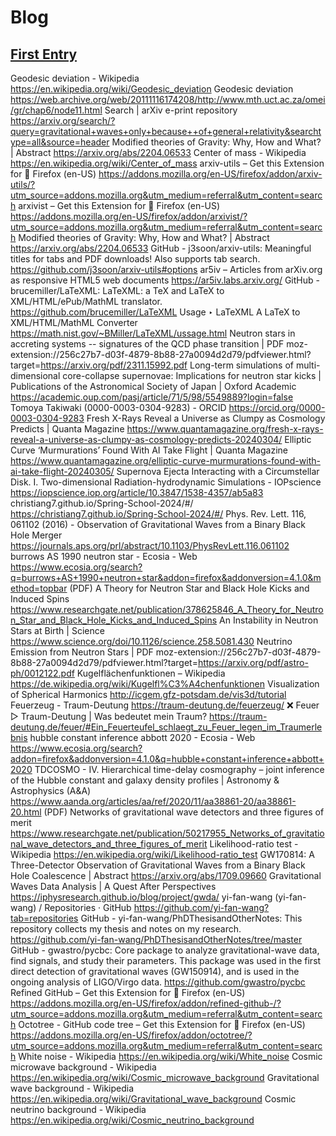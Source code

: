# Blog

## [First Entry](Blog/First_Entry.md)

Geodesic deviation - Wikipedia
 https://en.wikipedia.org/wiki/Geodesic_deviation
Geodesic deviation
 https://web.archive.org/web/20111116174208/http://www.mth.uct.ac.za/omei/gr/chap6/node11.html
Search | arXiv e-print repository
 https://arxiv.org/search/?query=gravitational+waves+only+because++of+general+relativity&searchtype=all&source=header
Modified theories of Gravity: Why, How and What? | Abstract
 https://arxiv.org/abs/2204.06533
Center of mass - Wikipedia
 https://en.wikipedia.org/wiki/Center_of_mass
arxiv-utils – Get this Extension for 🦊 Firefox (en-US)
 https://addons.mozilla.org/en-US/firefox/addon/arxiv-utils/?utm_source=addons.mozilla.org&utm_medium=referral&utm_content=search
arxivist – Get this Extension for 🦊 Firefox (en-US)
 https://addons.mozilla.org/en-US/firefox/addon/arxivist/?utm_source=addons.mozilla.org&utm_medium=referral&utm_content=search
Modified theories of Gravity: Why, How and What? | Abstract
 https://arxiv.org/abs/2204.06533
GitHub - j3soon/arxiv-utils: Meaningful titles for tabs and PDF downloads! Also supports tab search.
 https://github.com/j3soon/arxiv-utils#options
ar5iv – Articles from arXiv.org as responsive HTML5 web documents
 https://ar5iv.labs.arxiv.org/
GitHub - brucemiller/LaTeXML: LaTeXML: a TeX and LaTeX to XML/HTML/ePub/MathML translator.
 https://github.com/brucemiller/LaTeXML
Usage ‣ LaTeXML A LaTeX to XML/HTML/MathML Converter
 https://math.nist.gov/~BMiller/LaTeXML/ussage.html
Neutron stars in accreting systems -- signatures of the QCD phase transition | PDF
 moz-extension://256c27b7-d03f-4879-8b88-27a0094d2d79/pdfviewer.html?target=https://arxiv.org/pdf/2311.15992.pdf
Long-term simulations of multi-dimensional core-collapse supernovae: Implications for neutron star kicks | Publications of the Astronomical Society of Japan | Oxford Academic
 https://academic.oup.com/pasj/article/71/5/98/5549889?login=false
Tomoya Takiwaki (0000-0003-0304-9283) - ORCID
 https://orcid.org/0000-0003-0304-9283
Fresh X-Rays Reveal a Universe as Clumpy as Cosmology Predicts | Quanta Magazine
 https://www.quantamagazine.org/fresh-x-rays-reveal-a-universe-as-clumpy-as-cosmology-predicts-20240304/
Elliptic Curve ‘Murmurations’ Found With AI Take Flight | Quanta Magazine
 https://www.quantamagazine.org/elliptic-curve-murmurations-found-with-ai-take-flight-20240305/
Supernova Ejecta Interacting with a Circumstellar Disk. I. Two-dimensional Radiation-hydrodynamic Simulations - IOPscience
 https://iopscience.iop.org/article/10.3847/1538-4357/ab5a83
christiang7.github.io/Spring-School-2024/#/
 https://christiang7.github.io/Spring-School-2024/#/
Phys. Rev. Lett. 116, 061102 (2016) - Observation of Gravitational Waves from a Binary Black Hole Merger
 https://journals.aps.org/prl/abstract/10.1103/PhysRevLett.116.061102
burrows AS 1990 neutron star - Ecosia - Web
 https://www.ecosia.org/search?q=burrows+AS+1990+neutron+star&addon=firefox&addonversion=4.1.0&method=topbar
(PDF) A Theory for Neutron Star and Black Hole Kicks and Induced Spins
 https://www.researchgate.net/publication/378625846_A_Theory_for_Neutron_Star_and_Black_Hole_Kicks_and_Induced_Spins
An Instability in Neutron Stars at Birth | Science
 https://www.science.org/doi/10.1126/science.258.5081.430
Neutrino Emission from Neutron Stars | PDF
 moz-extension://256c27b7-d03f-4879-8b88-27a0094d2d79/pdfviewer.html?target=https://arxiv.org/pdf/astro-ph/0012122.pdf
Kugelflächenfunktionen – Wikipedia
 https://de.wikipedia.org/wiki/Kugelfl%C3%A4chenfunktionen
Visualization of Spherical Harmonics
 http://icgem.gfz-potsdam.de/vis3d/tutorial
Feuerzeug - Traum-Deutung
 https://traum-deutung.de/feuerzeug/
❌ Feuer ▷ Traum-Deutung | Was bedeutet mein Traum?
 https://traum-deutung.de/feuer/#Ein_Feuerteufel_schlaegt_zu_Feuer_legen_im_Traumerlebnis
hubble constant inference abbott 2020 - Ecosia - Web
 https://www.ecosia.org/search?addon=firefox&addonversion=4.1.0&q=hubble+constant+inference+abbott+2020
TDCOSMO - IV. Hierarchical time-delay cosmography – joint inference of the Hubble constant and galaxy density profiles | Astronomy & Astrophysics (A&A)
 https://www.aanda.org/articles/aa/ref/2020/11/aa38861-20/aa38861-20.html
(PDF) Networks of gravitational wave detectors and three figures of merit
 https://www.researchgate.net/publication/50217955_Networks_of_gravitational_wave_detectors_and_three_figures_of_merit
Likelihood-ratio test - Wikipedia
 https://en.wikipedia.org/wiki/Likelihood-ratio_test
GW170814: A Three-Detector Observation of Gravitational Waves from a Binary Black Hole Coalescence | Abstract
 https://arxiv.org/abs/1709.09660
Gravitational Waves Data Analysis | A Quest After Perspectives
 https://iphysresearch.github.io/blog/project/gwda/
yi-fan-wang (yi-fan-wang) / Repositories · GitHub
 https://github.com/yi-fan-wang?tab=repositories
GitHub - yi-fan-wang/PhDThesisandOtherNotes: This repository collects my thesis and notes on my research.
 https://github.com/yi-fan-wang/PhDThesisandOtherNotes/tree/master
GitHub - gwastro/pycbc: Core package to analyze gravitational-wave data, find signals, and study their parameters. This package was used in the first direct detection of gravitational waves (GW150914), and is used in the ongoing analysis of LIGO/Virgo data.
 https://github.com/gwastro/pycbc
Refined GitHub – Get this Extension for 🦊 Firefox (en-US)
 https://addons.mozilla.org/en-US/firefox/addon/refined-github-/?utm_source=addons.mozilla.org&utm_medium=referral&utm_content=search
Octotree - GitHub code tree – Get this Extension for 🦊 Firefox (en-US)
 https://addons.mozilla.org/en-US/firefox/addon/octotree/?utm_source=addons.mozilla.org&utm_medium=referral&utm_content=search
White noise - Wikipedia
 https://en.wikipedia.org/wiki/White_noise
Cosmic microwave background - Wikipedia
 https://en.wikipedia.org/wiki/Cosmic_microwave_background
Gravitational wave background - Wikipedia
 https://en.wikipedia.org/wiki/Gravitational_wave_background
Cosmic neutrino background - Wikipedia
 https://en.wikipedia.org/wiki/Cosmic_neutrino_background
